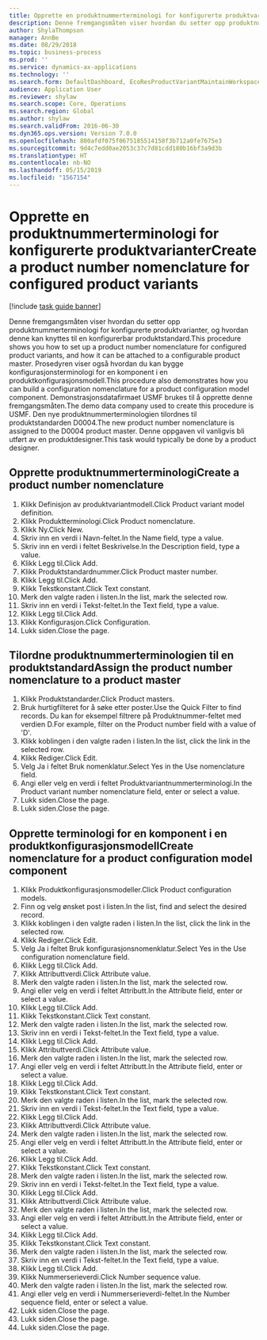 ```yaml
---
title: Opprette en produktnummerterminologi for konfigurerte produktvarianter
description: Denne fremgangsmåten viser hvordan du setter opp produktnummerterminologi for konfigurerte produktvarianter, og hvordan denne kan knyttes til en konfigurerbar produktstandard.
author: ShylaThompson
manager: AnnBe
ms.date: 08/29/2018
ms.topic: business-process
ms.prod: ''
ms.service: dynamics-ax-applications
ms.technology: ''
ms.search.form: DefaultDashboard, EcoResProductVariantMaintainWorkspace, EcoResNomenclature, EcoResProductListPage, EcoResProductDetails, PCProductConfigurationModelListPage, PCProductConfigurationModelDetails
audience: Application User
ms.reviewer: shylaw
ms.search.scope: Core, Operations
ms.search.region: Global
ms.author: shylaw
ms.search.validFrom: 2016-06-30
ms.dyn365.ops.version: Version 7.0.0
ms.openlocfilehash: 800afdf075f0675185514158f3b712a0fe7675e3
ms.sourcegitcommit: 9d4c7edd0ae2053c37c7d81cdd180b16bf3a9d3b
ms.translationtype: HT
ms.contentlocale: nb-NO
ms.lasthandoff: 05/15/2019
ms.locfileid: "1567154"
---
```

# <a name="create-a-product-number-nomenclature-for-configured-product-variants"></a><span data-ttu-id="ce63d-103">Opprette en produktnummerterminologi for konfigurerte produktvarianter</span><span class="sxs-lookup"><span data-stu-id="ce63d-103">Create a product number nomenclature for configured product variants</span></span>

[!include [task guide banner](../../includes/task-guide-banner.md)]

<span data-ttu-id="ce63d-104">Denne fremgangsmåten viser hvordan du setter opp produktnummerterminologi for konfigurerte produktvarianter, og hvordan denne kan knyttes til en konfigurerbar produktstandard.</span><span class="sxs-lookup"><span data-stu-id="ce63d-104">This procedure shows you how to set up a product number nomenclature for configured product variants, and how it can be attached to a configurable product master.</span></span> <span data-ttu-id="ce63d-105">Prosedyren viser også hvordan du kan bygge konfigurasjonsterminologi for en komponent i en produktkonfigurasjonsmodell.</span><span class="sxs-lookup"><span data-stu-id="ce63d-105">This procedure also demonstrates how you can build a configuration nomenclature for a product configuration model component.</span></span> <span data-ttu-id="ce63d-106">Demonstrasjonsdatafirmaet USMF brukes til å opprette denne fremgangsmåten.</span><span class="sxs-lookup"><span data-stu-id="ce63d-106">The demo data company used to create this procedure is USMF.</span></span> <span data-ttu-id="ce63d-107">Den nye produktnummerterminologien tilordnes til produktstandarden D0004.</span><span class="sxs-lookup"><span data-stu-id="ce63d-107">The new product number nomenclature is assigned to the D0004 product master.</span></span> <span data-ttu-id="ce63d-108">Denne oppgaven vil vanligvis bli utført av en produktdesigner.</span><span class="sxs-lookup"><span data-stu-id="ce63d-108">This task would typically be done by a product designer.</span></span>


## <a name="create-a-product-number-nomenclature"></a><span data-ttu-id="ce63d-109">Opprette produktnummerterminologi</span><span class="sxs-lookup"><span data-stu-id="ce63d-109">Create a product number nomenclature</span></span>
1. <span data-ttu-id="ce63d-110">Klikk Definisjon av produktvariantmodell.</span><span class="sxs-lookup"><span data-stu-id="ce63d-110">Click Product variant model definition.</span></span>
2. <span data-ttu-id="ce63d-111">Klikk Produktterminologi.</span><span class="sxs-lookup"><span data-stu-id="ce63d-111">Click Product nomenclature.</span></span>
3. <span data-ttu-id="ce63d-112">Klikk Ny.</span><span class="sxs-lookup"><span data-stu-id="ce63d-112">Click New.</span></span>
4. <span data-ttu-id="ce63d-113">Skriv inn en verdi i Navn-feltet.</span><span class="sxs-lookup"><span data-stu-id="ce63d-113">In the Name field, type a value.</span></span>
5. <span data-ttu-id="ce63d-114">Skriv inn en verdi i feltet Beskrivelse.</span><span class="sxs-lookup"><span data-stu-id="ce63d-114">In the Description field, type a value.</span></span>
6. <span data-ttu-id="ce63d-115">Klikk Legg til.</span><span class="sxs-lookup"><span data-stu-id="ce63d-115">Click Add.</span></span>
7. <span data-ttu-id="ce63d-116">Klikk Produktstandardnummer.</span><span class="sxs-lookup"><span data-stu-id="ce63d-116">Click Product master number.</span></span>
8. <span data-ttu-id="ce63d-117">Klikk Legg til.</span><span class="sxs-lookup"><span data-stu-id="ce63d-117">Click Add.</span></span>
9. <span data-ttu-id="ce63d-118">Klikk Tekstkonstant.</span><span class="sxs-lookup"><span data-stu-id="ce63d-118">Click Text constant.</span></span>
10. <span data-ttu-id="ce63d-119">Merk den valgte raden i listen.</span><span class="sxs-lookup"><span data-stu-id="ce63d-119">In the list, mark the selected row.</span></span>
11. <span data-ttu-id="ce63d-120">Skriv inn en verdi i Tekst-feltet.</span><span class="sxs-lookup"><span data-stu-id="ce63d-120">In the Text field, type a value.</span></span>
12. <span data-ttu-id="ce63d-121">Klikk Legg til.</span><span class="sxs-lookup"><span data-stu-id="ce63d-121">Click Add.</span></span>
13. <span data-ttu-id="ce63d-122">Klikk Konfigurasjon.</span><span class="sxs-lookup"><span data-stu-id="ce63d-122">Click Configuration.</span></span>
14. <span data-ttu-id="ce63d-123">Lukk siden.</span><span class="sxs-lookup"><span data-stu-id="ce63d-123">Close the page.</span></span>

## <a name="assign-the-product-number-nomenclature-to-a-product-master"></a><span data-ttu-id="ce63d-124">Tilordne produktnummerterminologien til en produktstandard</span><span class="sxs-lookup"><span data-stu-id="ce63d-124">Assign the product number nomenclature to a product master</span></span>
1. <span data-ttu-id="ce63d-125">Klikk Produktstandarder.</span><span class="sxs-lookup"><span data-stu-id="ce63d-125">Click Product masters.</span></span>
2. <span data-ttu-id="ce63d-126">Bruk hurtigfilteret for å søke etter poster.</span><span class="sxs-lookup"><span data-stu-id="ce63d-126">Use the Quick Filter to find records.</span></span> <span data-ttu-id="ce63d-127">Du kan for eksempel filtrere på Produktnummer-feltet med verdien D.</span><span class="sxs-lookup"><span data-stu-id="ce63d-127">For example, filter on the Product number field with a value of 'D'.</span></span>
3. <span data-ttu-id="ce63d-128">Klikk koblingen i den valgte raden i listen.</span><span class="sxs-lookup"><span data-stu-id="ce63d-128">In the list, click the link in the selected row.</span></span>
4. <span data-ttu-id="ce63d-129">Klikk Rediger.</span><span class="sxs-lookup"><span data-stu-id="ce63d-129">Click Edit.</span></span>
5. <span data-ttu-id="ce63d-130">Velg Ja i feltet Bruk nomenklatur.</span><span class="sxs-lookup"><span data-stu-id="ce63d-130">Select Yes in the Use nomenclature field.</span></span>
6. <span data-ttu-id="ce63d-131">Angi eller velg en verdi i feltet Produktvariantnummerterminologi.</span><span class="sxs-lookup"><span data-stu-id="ce63d-131">In the Product variant number nomenclature field, enter or select a value.</span></span>
7. <span data-ttu-id="ce63d-132">Lukk siden.</span><span class="sxs-lookup"><span data-stu-id="ce63d-132">Close the page.</span></span>
8. <span data-ttu-id="ce63d-133">Lukk siden.</span><span class="sxs-lookup"><span data-stu-id="ce63d-133">Close the page.</span></span>

## <a name="create-nomenclature-for-a-product-configuration-model-component"></a><span data-ttu-id="ce63d-134">Opprette terminologi for en komponent i en produktkonfigurasjonsmodell</span><span class="sxs-lookup"><span data-stu-id="ce63d-134">Create nomenclature for a product configuration model component</span></span>
1. <span data-ttu-id="ce63d-135">Klikk Produktkonfigurasjonsmodeller.</span><span class="sxs-lookup"><span data-stu-id="ce63d-135">Click Product configuration models.</span></span>
2. <span data-ttu-id="ce63d-136">Finn og velg ønsket post i listen.</span><span class="sxs-lookup"><span data-stu-id="ce63d-136">In the list, find and select the desired record.</span></span>
3. <span data-ttu-id="ce63d-137">Klikk koblingen i den valgte raden i listen.</span><span class="sxs-lookup"><span data-stu-id="ce63d-137">In the list, click the link in the selected row.</span></span>
4. <span data-ttu-id="ce63d-138">Klikk Rediger.</span><span class="sxs-lookup"><span data-stu-id="ce63d-138">Click Edit.</span></span>
5. <span data-ttu-id="ce63d-139">Velg Ja i feltet Bruk konfigurasjonsnomenklatur.</span><span class="sxs-lookup"><span data-stu-id="ce63d-139">Select Yes in the Use configuration nomenclature field.</span></span>
6. <span data-ttu-id="ce63d-140">Klikk Legg til.</span><span class="sxs-lookup"><span data-stu-id="ce63d-140">Click Add.</span></span>
7. <span data-ttu-id="ce63d-141">Klikk Attributtverdi.</span><span class="sxs-lookup"><span data-stu-id="ce63d-141">Click Attribute value.</span></span>
8. <span data-ttu-id="ce63d-142">Merk den valgte raden i listen.</span><span class="sxs-lookup"><span data-stu-id="ce63d-142">In the list, mark the selected row.</span></span>
9. <span data-ttu-id="ce63d-143">Angi eller velg en verdi i feltet Attributt.</span><span class="sxs-lookup"><span data-stu-id="ce63d-143">In the Attribute field, enter or select a value.</span></span>
10. <span data-ttu-id="ce63d-144">Klikk Legg til.</span><span class="sxs-lookup"><span data-stu-id="ce63d-144">Click Add.</span></span>
11. <span data-ttu-id="ce63d-145">Klikk Tekstkonstant.</span><span class="sxs-lookup"><span data-stu-id="ce63d-145">Click Text constant.</span></span>
12. <span data-ttu-id="ce63d-146">Merk den valgte raden i listen.</span><span class="sxs-lookup"><span data-stu-id="ce63d-146">In the list, mark the selected row.</span></span>
13. <span data-ttu-id="ce63d-147">Skriv inn en verdi i Tekst-feltet.</span><span class="sxs-lookup"><span data-stu-id="ce63d-147">In the Text field, type a value.</span></span>
14. <span data-ttu-id="ce63d-148">Klikk Legg til.</span><span class="sxs-lookup"><span data-stu-id="ce63d-148">Click Add.</span></span>
15. <span data-ttu-id="ce63d-149">Klikk Attributtverdi.</span><span class="sxs-lookup"><span data-stu-id="ce63d-149">Click Attribute value.</span></span>
16. <span data-ttu-id="ce63d-150">Merk den valgte raden i listen.</span><span class="sxs-lookup"><span data-stu-id="ce63d-150">In the list, mark the selected row.</span></span>
17. <span data-ttu-id="ce63d-151">Angi eller velg en verdi i feltet Attributt.</span><span class="sxs-lookup"><span data-stu-id="ce63d-151">In the Attribute field, enter or select a value.</span></span>
18. <span data-ttu-id="ce63d-152">Klikk Legg til.</span><span class="sxs-lookup"><span data-stu-id="ce63d-152">Click Add.</span></span>
19. <span data-ttu-id="ce63d-153">Klikk Tekstkonstant.</span><span class="sxs-lookup"><span data-stu-id="ce63d-153">Click Text constant.</span></span>
20. <span data-ttu-id="ce63d-154">Merk den valgte raden i listen.</span><span class="sxs-lookup"><span data-stu-id="ce63d-154">In the list, mark the selected row.</span></span>
21. <span data-ttu-id="ce63d-155">Skriv inn en verdi i Tekst-feltet.</span><span class="sxs-lookup"><span data-stu-id="ce63d-155">In the Text field, type a value.</span></span>
22. <span data-ttu-id="ce63d-156">Klikk Legg til.</span><span class="sxs-lookup"><span data-stu-id="ce63d-156">Click Add.</span></span>
23. <span data-ttu-id="ce63d-157">Klikk Attributtverdi.</span><span class="sxs-lookup"><span data-stu-id="ce63d-157">Click Attribute value.</span></span>
24. <span data-ttu-id="ce63d-158">Merk den valgte raden i listen.</span><span class="sxs-lookup"><span data-stu-id="ce63d-158">In the list, mark the selected row.</span></span>
25. <span data-ttu-id="ce63d-159">Angi eller velg en verdi i feltet Attributt.</span><span class="sxs-lookup"><span data-stu-id="ce63d-159">In the Attribute field, enter or select a value.</span></span>
26. <span data-ttu-id="ce63d-160">Klikk Legg til.</span><span class="sxs-lookup"><span data-stu-id="ce63d-160">Click Add.</span></span>
27. <span data-ttu-id="ce63d-161">Klikk Tekstkonstant.</span><span class="sxs-lookup"><span data-stu-id="ce63d-161">Click Text constant.</span></span>
28. <span data-ttu-id="ce63d-162">Merk den valgte raden i listen.</span><span class="sxs-lookup"><span data-stu-id="ce63d-162">In the list, mark the selected row.</span></span>
29. <span data-ttu-id="ce63d-163">Skriv inn en verdi i Tekst-feltet.</span><span class="sxs-lookup"><span data-stu-id="ce63d-163">In the Text field, type a value.</span></span>
30. <span data-ttu-id="ce63d-164">Klikk Legg til.</span><span class="sxs-lookup"><span data-stu-id="ce63d-164">Click Add.</span></span>
31. <span data-ttu-id="ce63d-165">Klikk Attributtverdi.</span><span class="sxs-lookup"><span data-stu-id="ce63d-165">Click Attribute value.</span></span>
32. <span data-ttu-id="ce63d-166">Merk den valgte raden i listen.</span><span class="sxs-lookup"><span data-stu-id="ce63d-166">In the list, mark the selected row.</span></span>
33. <span data-ttu-id="ce63d-167">Angi eller velg en verdi i feltet Attributt.</span><span class="sxs-lookup"><span data-stu-id="ce63d-167">In the Attribute field, enter or select a value.</span></span>
34. <span data-ttu-id="ce63d-168">Klikk Legg til.</span><span class="sxs-lookup"><span data-stu-id="ce63d-168">Click Add.</span></span>
35. <span data-ttu-id="ce63d-169">Klikk Tekstkonstant.</span><span class="sxs-lookup"><span data-stu-id="ce63d-169">Click Text constant.</span></span>
36. <span data-ttu-id="ce63d-170">Merk den valgte raden i listen.</span><span class="sxs-lookup"><span data-stu-id="ce63d-170">In the list, mark the selected row.</span></span>
37. <span data-ttu-id="ce63d-171">Skriv inn en verdi i Tekst-feltet.</span><span class="sxs-lookup"><span data-stu-id="ce63d-171">In the Text field, type a value.</span></span>
38. <span data-ttu-id="ce63d-172">Klikk Legg til.</span><span class="sxs-lookup"><span data-stu-id="ce63d-172">Click Add.</span></span>
39. <span data-ttu-id="ce63d-173">Klikk Nummerserieverdi.</span><span class="sxs-lookup"><span data-stu-id="ce63d-173">Click Number sequence value.</span></span>
40. <span data-ttu-id="ce63d-174">Merk den valgte raden i listen.</span><span class="sxs-lookup"><span data-stu-id="ce63d-174">In the list, mark the selected row.</span></span>
41. <span data-ttu-id="ce63d-175">Angi eller velg en verdi i Nummerserieverdi-feltet.</span><span class="sxs-lookup"><span data-stu-id="ce63d-175">In the Number sequence field, enter or select a value.</span></span>
42. <span data-ttu-id="ce63d-176">Lukk siden.</span><span class="sxs-lookup"><span data-stu-id="ce63d-176">Close the page.</span></span>
43. <span data-ttu-id="ce63d-177">Lukk siden.</span><span class="sxs-lookup"><span data-stu-id="ce63d-177">Close the page.</span></span>
44. <span data-ttu-id="ce63d-178">Lukk siden.</span><span class="sxs-lookup"><span data-stu-id="ce63d-178">Close the page.</span></span>

